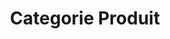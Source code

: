 ---
guid: 2020
title: Categorie Produit
tag: category-product
published: true
description: categorie-produit test
---